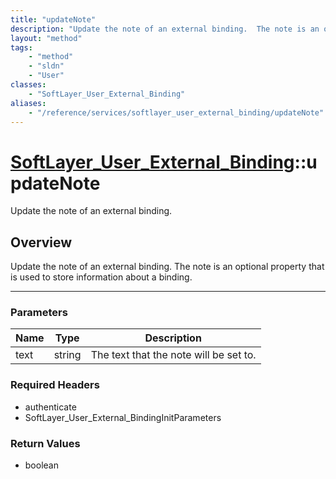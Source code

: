 ```yaml
---
title: "updateNote"
description: "Update the note of an external binding.  The note is an optional property that is used to store information about a bind... "
layout: "method"
tags:
    - "method"
    - "sldn"
    - "User"
classes:
    - "SoftLayer_User_External_Binding"
aliases:
    - "/reference/services/softlayer_user_external_binding/updateNote"
---
```

# [SoftLayer_User_External_Binding](/reference/services/SoftLayer_User_External_Binding)::updateNote

Update the note of an external binding.


## Overview 
Update the note of an external binding.  The note is an optional property that is used to store information about a binding. 

-----

### Parameters 
|Name | Type | Description |
| --- | --- | --- |
|text| string| The text that the note will be set to.|


### Required Headers
* authenticate
* SoftLayer_User_External_BindingInitParameters


### Return Values
* boolean




